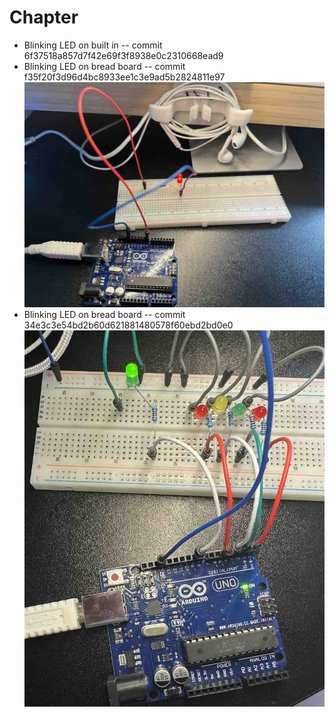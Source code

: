 
# Chapter
*   Blinking LED on built in -- commit 6f37518a857d7f42e69f3f8938e0c2310668ead9
*   Blinking LED on bread board  -- commit f35f20f3d96d4bc8933ee1c3e9ad5b2824811e97 ![Layout](/images/1.jpg)
*   Blinking LED on bread board  -- commit 34e3c3e54bd2b60d621881480578f60ebd2bd0e0 ![Layout](/images/2.jpg)
